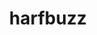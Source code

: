 ---
title: "harfbuzz"
layout: cache
categories: [package, develop-2025-01-05]
meta: {"versions": ["10.1.0"], "compilers": ["gcc@=11.1.0", "gcc@=11.4.0"], "oss": ["ubuntu20.04", "ubuntu22.04"], "platforms": ["linux"], "targets": ["x86_64_v3"], "stacks": ["data-vis-sdk", "e4s", "hep", "root"], "num_specs": 3, "num_specs_by_stack": {"root": 3, "data-vis-sdk": 1, "hep": 1, "e4s": 1}}
spec_details: [{"hash": "v4gqnawkhypn6dsa7ga6ulyoiwsgk7ev", "compiler": "gcc@=11.1.0", "versions": ["10.1.0"], "os": "ubuntu20.04", "platform": "linux", "target": "x86_64_v3", "variants": ["build_system=meson", "buildtype=release", "default_library=shared", "~graphite2", "~strip"], "stacks": ["root", "data-vis-sdk"], "size": "-", "tarball": "https://binaries.spack.io/develop-2025-01-05/build_cache/linux-ubuntu20.04-x86_64_v3/gcc-11.1.0/harfbuzz-10.1.0/linux-ubuntu20.04-x86_64_v3-gcc-11.1.0-harfbuzz-10.1.0-v4gqnawkhypn6dsa7ga6ulyoiwsgk7ev.spack"}, {"hash": "p3vc6tstzc2j6qqyzfjffjfbefernsuw", "compiler": "gcc@=11.4.0", "versions": ["10.1.0"], "os": "ubuntu22.04", "platform": "linux", "target": "x86_64_v3", "variants": ["build_system=meson", "buildtype=release", "default_library=shared", "~graphite2", "~strip"], "stacks": ["hep", "root"], "size": "-", "tarball": "https://binaries.spack.io/develop-2025-01-05/build_cache/linux-ubuntu22.04-x86_64_v3/gcc-11.4.0/harfbuzz-10.1.0/linux-ubuntu22.04-x86_64_v3-gcc-11.4.0-harfbuzz-10.1.0-p3vc6tstzc2j6qqyzfjffjfbefernsuw.spack"}, {"hash": "cxbcxp46zzt3ybq4j775rowpwfftnh4e", "compiler": "gcc@=11.4.0", "versions": ["10.1.0"], "os": "ubuntu22.04", "platform": "linux", "target": "x86_64_v3", "variants": ["build_system=meson", "buildtype=release", "default_library=shared", "~graphite2", "~strip"], "stacks": ["root", "e4s"], "size": "-", "tarball": "https://binaries.spack.io/develop-2025-01-05/build_cache/linux-ubuntu22.04-x86_64_v3/gcc-11.4.0/harfbuzz-10.1.0/linux-ubuntu22.04-x86_64_v3-gcc-11.4.0-harfbuzz-10.1.0-cxbcxp46zzt3ybq4j775rowpwfftnh4e.spack"}]
---